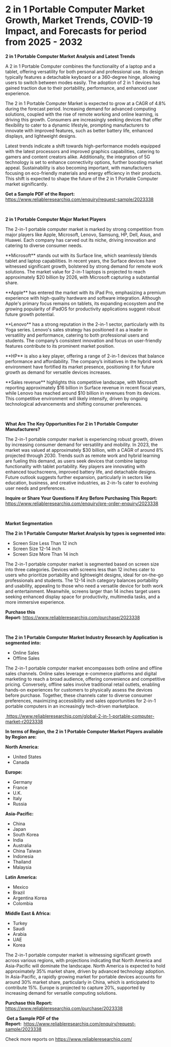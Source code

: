 <p><h1>2 in 1 Portable Computer Market Growth, Market Trends, COVID-19 Impact, and Forecasts for period from 2025 - 2032</h1></p><p><strong>2 in 1 Portable Computer Market Analysis and Latest Trends</strong></p>
<p><p>A 2 in 1 Portable Computer combines the functionality of a laptop and a tablet, offering versatility for both personal and professional use. Its design typically features a detachable keyboard or a 360-degree hinge, allowing users to switch between modes easily. The adoption of 2 in 1 devices has gained traction due to their portability, performance, and enhanced user experience.</p><p>The 2 in 1 Portable Computer Market is expected to grow at a CAGR of 4.8% during the forecast period. Increasing demand for advanced computing solutions, coupled with the rise of remote working and online learning, is driving this growth. Consumers are increasingly seeking devices that offer flexibility to cater to a dynamic lifestyle, prompting manufacturers to innovate with improved features, such as better battery life, enhanced displays, and lightweight designs.</p><p>Latest trends indicate a shift towards high-performance models equipped with the latest processors and improved graphics capabilities, catering to gamers and content creators alike. Additionally, the integration of 5G technology is set to enhance connectivity options, further boosting market appeal. Sustainability is also becoming important, with manufacturers focusing on eco-friendly materials and energy efficiency in their products. This shift is expected to shape the future of the 2 in 1 Portable Computer market significantly.</p></p>
<p><strong>Get a Sample PDF of the Report:&nbsp;</strong> <a href="https://www.reliableresearchiq.com/enquiry/request-sample/2023338?utm_campaign=3505&utm_medium=2&utm_source=Github&utm_content=ia&utm_term=29032025&utm_id=2-in-1-portable-computer">https://www.reliableresearchiq.com/enquiry/request-sample/2023338</a></p>
<p>&nbsp;</p>
<p><strong>2 in 1 Portable Computer Major Market Players</strong></p>
<p><p>The 2-in-1 portable computer market is marked by strong competition from major players like Apple, Microsoft, Lenovo, Samsung, HP, Dell, Asus, and Huawei. Each company has carved out its niche, driving innovation and catering to diverse consumer needs.</p><p>**Microsoft** stands out with its Surface line, which seamlessly blends tablet and laptop capabilities. In recent years, the Surface devices have witnessed significant growth, bolstered by strong demand for remote work solutions. The market value for 2-in-1 laptops is projected to reach approximately $20 billion by 2026, with Microsoft capturing a substantial share.</p><p>**Apple** has entered the market with its iPad Pro, emphasizing a premium experience with high-quality hardware and software integration. Although Apple's primary focus remains on tablets, its expanding ecosystem and the growing popularity of iPadOS for productivity applications suggest robust future growth potential.</p><p>**Lenovo** has a strong reputation in the 2-in-1 sector, particularly with its Yoga series. Lenovo's sales strategy has positioned it as a leader in versatility and performance, catering to both professional users and students. The company’s consistent innovation and focus on user-friendly features contribute to its prominent market position.</p><p>**HP** is also a key player, offering a range of 2-in-1 devices that balance performance and affordability. The company’s initiatives in the hybrid work environment have fortified its market presence, positioning it for future growth as demand for versatile devices increases.</p><p>**Sales revenue** highlights this competitive landscape, with Microsoft reporting approximately $16 billion in Surface revenue in recent fiscal years, while Lenovo has reached around $10 billion in revenues from its devices. This competitive environment will likely intensify, driven by ongoing technological advancements and shifting consumer preferences.</p></p>
<p>&nbsp;</p>
<p><strong>What Are The Key Opportunities For 2 in 1 Portable Computer Manufacturers?</strong></p>
<p><p>The 2-in-1 portable computer market is experiencing robust growth, driven by increasing consumer demand for versatility and mobility. In 2023, the market was valued at approximately $30 billion, with a CAGR of around 8% projected through 2030. Trends such as remote work and hybrid learning are fueling this demand, as users seek devices that combine laptop functionality with tablet portability. Key players are innovating with enhanced touchscreens, improved battery life, and detachable designs. Future outlook suggests further expansion, particularly in sectors like education, business, and creative industries, as 2-in-1s cater to evolving user needs and preferences.</p></p>
<p><strong>Inquire or Share Your Questions If Any Before Purchasing This Report:</strong> <a href="https://www.reliableresearchiq.com/enquiry/pre-order-enquiry/2023338?utm_campaign=3505&utm_medium=2&utm_source=Github&utm_content=ia&utm_term=29032025&utm_id=2-in-1-portable-computer">https://www.reliableresearchiq.com/enquiry/pre-order-enquiry/2023338</a></p>
<p>&nbsp;</p>
<p><strong>Market Segmentation</strong></p>
<p><strong>The 2 in 1 Portable Computer Market Analysis by types is segmented into:</strong></p>
<p><ul><li>Screen Size Less Than 12 inch</li><li>Screen Size 12-14 inch</li><li>Screen Size More Than 14 inch</li></ul></p>
<p><p>The 2-in-1 portable computer market is segmented based on screen size into three categories. Devices with screens less than 12 inches cater to users who prioritize portability and lightweight designs, ideal for on-the-go professionals and students. The 12-14 inch category balances portability and usability, appealing to those who need a versatile device for both work and entertainment. Meanwhile, screens larger than 14 inches target users seeking enhanced display space for productivity, multimedia tasks, and a more immersive experience.</p></p>
<p><strong>Purchase this Report:&nbsp;</strong><a href="https://www.reliableresearchiq.com/purchase/2023338?utm_campaign=3505&utm_medium=2&utm_source=Github&utm_content=ia&utm_term=29032025&utm_id=2-in-1-portable-computer">https://www.reliableresearchiq.com/purchase/2023338</a></p>
<p>&nbsp;</p>
<p><strong>The 2 in 1 Portable Computer Market Industry Research by Application is segmented into:</strong></p>
<p><ul><li>Online Sales</li><li>Offline Sales</li></ul></p>
<p><p>The 2-in-1 portable computer market encompasses both online and offline sales channels. Online sales leverage e-commerce platforms and digital marketing to reach a broad audience, offering convenience and competitive pricing. Conversely, offline sales involve traditional retail outlets, enabling hands-on experiences for customers to physically assess the devices before purchase. Together, these channels cater to diverse consumer preferences, maximizing accessibility and sales opportunities for 2-in-1 portable computers in an increasingly tech-driven marketplace.</p></p>
<p><a href="https://www.reliableresearchiq.com/global-2-in-1-portable-computer-market-r2023338?utm_campaign=3505&utm_medium=2&utm_source=Github&utm_content=ia&utm_term=29032025&utm_id=2-in-1-portable-computer">&nbsp;https://www.reliableresearchiq.com/global-2-in-1-portable-computer-market-r2023338</a></p>
<p><strong>In terms of Region, the 2 in 1 Portable Computer Market Players available by Region are:</strong></p>
<p>
    <p> <strong> North America: </strong>
        <ul>
            <li>United States</li>
            <li>Canada</li>
        </ul>
        </p> 
    <p> <strong> Europe: </strong>
        <ul>
            <li>Germany</li>
            <li>France</li>
            <li>U.K.</li>
            <li>Italy</li>
            <li>Russia</li>
        </ul>
        </p> 
    <p> <strong> Asia-Pacific: </strong>
        <ul>
            <li>China</li>
            <li>Japan</li>
            <li>South Korea</li>
            <li>India</li>
            <li>Australia</li>
            <li>China Taiwan</li>
            <li>Indonesia</li>
            <li>Thailand</li>
            <li>Malaysia</li>
        </ul>
        </p> 
    <p> <strong> Latin America: </strong>
        <ul>
            <li>Mexico</li>
            <li>Brazil</li>
            <li>Argentina Korea</li>
            <li>Colombia</li>
        </ul>
        </p> 
    <p> <strong> Middle East & Africa: </strong>
        <ul>
            <li>Turkey</li>
            <li>Saudi</li>
            <li>Arabia</li>
            <li>UAE</li>
            <li>Korea</li>
        </ul>
    </p>
    </p>
<p><p>The 2-in-1 portable computer market is witnessing significant growth across various regions, with projections indicating that North America and Asia-Pacific will dominate the landscape. North America is expected to hold approximately 35% market share, driven by advanced technology adoption. In Asia-Pacific, a rapidly growing market for portable devices accounts for around 30% market share, particularly in China, which is anticipated to contribute 15%. Europe is projected to capture 20%, supported by increasing demand for versatile computing solutions.</p></p>
<p><strong>Purchase this Report: </strong><a href="https://www.reliableresearchiq.com/purchase/2023338?utm_campaign=3505&utm_medium=2&utm_source=Github&utm_content=ia&utm_term=29032025&utm_id=2-in-1-portable-computer">https://www.reliableresearchiq.com/purchase/2023338</a></p>
<p>&nbsp;<strong>Get a Sample PDF of the Report:&nbsp;&nbsp;</strong><a href="https://www.reliableresearchiq.com/enquiry/request-sample/2023338?utm_campaign=3505&utm_medium=2&utm_source=Github&utm_content=ia&utm_term=29032025&utm_id=2-in-1-portable-computer">https://www.reliableresearchiq.com/enquiry/request-sample/2023338</a></p>
<p><strong></strong></p>
<p>Check more reports on <a href="https://www.reliableresearchiq.com/?utm_campaign=3505&utm_medium=2&utm_source=Github&utm_content=ia&utm_term=29032025&utm_id=2-in-1-portable-computer">https://www.reliableresearchiq.com/</a></p>